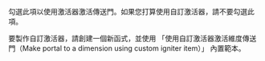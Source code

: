 勾選此項以使用激活器激活傳送門。如果您打算使用自訂激活器，請不要勾選此項。

要製作自訂激活器，請創建一個新函式，並使用 「使用自訂激活器激活維度傳送門（Make portal to a dimension using custom igniter item）」 內置範本。